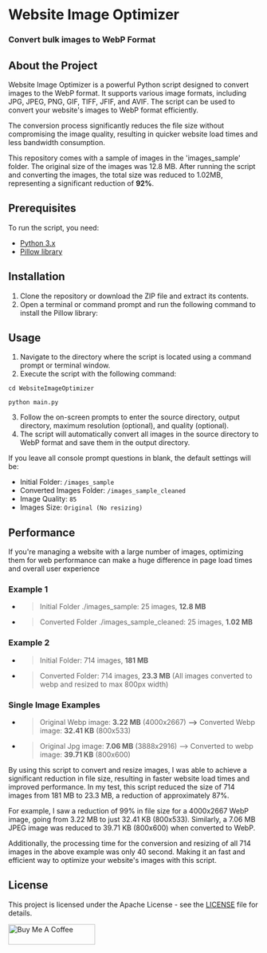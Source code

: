 # Website Image Optimizer

###  Convert bulk images to WebP Format

## About the Project

Website Image Optimizer is a powerful Python script designed to convert images to the WebP format. It supports various image formats, including JPG, JPEG, PNG, GIF, TIFF, JFIF, and AVIF. The script can be used to convert your website's images to WebP format efficiently. 

The conversion process significantly reduces the file size without compromising the image quality, resulting in quicker website load times and less bandwidth consumption.

This repository comes with a sample of images in the 'images_sample' folder. The original size of the images was 12.8 MB. After running the script and converting the images, the total size was reduced to 1.02MB, representing a significant reduction of **92%**.

## Prerequisites
To run the script, you need:

- [Python 3.x](https://www.python.org/downloads/)
- [Pillow library](https://pillow.readthedocs.io/en/stable/installation.html)

## Installation
1. Clone the repository or download the ZIP file and extract its contents.
2. Open a terminal or command prompt and run the following command to install the Pillow library:


## Usage
1. Navigate to the directory where the script is located using a command prompt or terminal window.
2. Execute the script with the following command:
 ```
 cd WebsiteImageOptimizer

 python main.py
 ```
3. Follow the on-screen prompts to enter the source directory, output directory, maximum resolution (optional), and quality (optional).
4. The script will automatically convert all images in the source directory to WebP format and save them in the output directory.

If you leave all console prompt questions in blank, the default settings will be:
- Initial Folder:  `/images_sample`
- Converted Images Folder: `/images_sample_cleaned`
- Image Quality: `85`
- Images Size: `Original (No resizing)`


## Performance

 If you're managing a website with a large number of images, optimizing them for web performance can make a huge difference in page load times and overall user experience

### Example 1
* > Initial Folder ./images_sample: 25 images, **12.8 MB**
* > Converted Folder ./images_sample_cleaned: 25 images, **1.02 MB**

### Example 2
* > Initial Folder: 714 images, **181 MB**
* > Converted Folder: 714 images, **23.3 MB** (All images converted to webp and resized to max 800px width)

### Single Image Examples
* > Original Webp image: **3.22 MB** (4000x2667) **-->** Converted Webp image: **32.41 KB** (800x533)
* > Original Jpg image: **7.06 MB** (3888x2916) --> Converted to webp image: **39.71 KB** (800x600)
  

<p>By using this script to convert and resize images, I was able to achieve a significant reduction in file size, resulting in faster website load times and improved performance. In my test, this script reduced the size of 714 images from 181 MB to 23.3 MB, a reduction of approximately 87%.</p>

<p>For example, I saw a reduction of 99% in file size for a 4000x2667 WebP image, going from 3.22 MB to just 32.41 KB (800x533). Similarly, a 7.06 MB JPEG image was reduced to 39.71 KB (800x600) when converted to WebP.</p>
  
<p>Additionally, the processing time for the conversion and resizing of all 714 images in the above example was only 40 second. Making it an fast and efficient way to optimize your website's images with this script.</p>
  

## License

This project is licensed under the Apache License - see the [LICENSE](LICENSE) file for details.

<a href="https://www.buymeacoffee.com/ascensao1" target="_blank"><img src="https://cdn.buymeacoffee.com/buttons/default-yellow.png" alt="Buy Me A Coffee" height="41" width="174"></a>